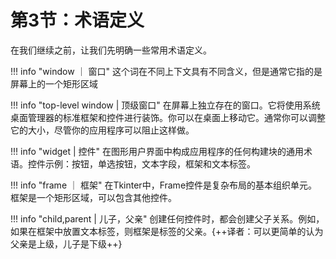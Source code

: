 # 第3节：术语定义

在我们继续之前，让我们先明确一些常用术语定义。


!!! info "window ｜ 窗口"
    这个词在不同上下文具有不同含义，但是通常它指的是屏幕上的一个矩形区域

!!! info "top-level window | 顶级窗口"
    在屏幕上独立存在的窗口。它将使用系统桌面管理器的标准框架和控件进行装饰。你可以在桌面上移动它。通常你可以调整它的大小，尽管你的应用程序可以阻止这样做。

!!! info "widget | 控件"
    在图形用户界面中构成应用程序的任何构建块的通用术语。控件示例：按钮，单选按钮，文本字段，框架和文本标签。


!!! info "frame ｜ 框架"
    在Tkinter中，Frame控件是复杂布局的基本组织单元。框架是一个矩形区域，可以包含其他控件。


!!! info "child,parent | 儿子，父亲"
    创建任何控件时，都会创建父子关系。例如，如果在框架中放置文本标签，则框架是标签的父亲。{++译者：可以更简单的认为父亲是上级，儿子是下级++}